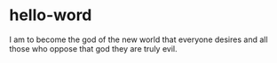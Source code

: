 # hello-word

I am to become the god of the new world that everyone desires and all those who oppose that god they are truly evil.
